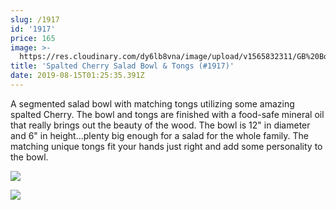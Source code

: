 ```yaml
---
slug: /1917
id: '1917'
price: 165
image: >-
  https://res.cloudinary.com/dy6lb8vna/image/upload/v1565832311/GB%20Bowlworks%20Gallery/1917a.jpg
title: 'Spalted Cherry Salad Bowl & Tongs (#1917)'
date: 2019-08-15T01:25:35.391Z
---
```

A segmented salad bowl with matching tongs utilizing some amazing spalted Cherry.  The bowl and tongs are finished with a food-safe mineral oil that really brings out the beauty of the wood.  The bowl is 12" in diameter and 6" in height...plenty big enough for a salad for the whole family.  The matching unique tongs fit your hands just right and add some personality to the bowl.

![](https://res.cloudinary.com/dy6lb8vna/image/upload/v1565832547/GB%20Bowlworks%20Gallery/1917c.jpg)

![](https://res.cloudinary.com/dy6lb8vna/image/upload/v1565832583/GB%20Bowlworks%20Gallery/1917b.jpg)
